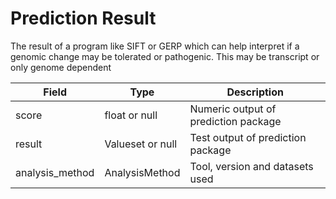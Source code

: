 # Prediction Result

The result of a program like SIFT or GERP which can help interpret if a genomic change may be tolerated or pathogenic. This may be transcript or only genome dependent

| Field             | Type            | Description
|-------------------|-----------------|---------------------
| score             | float  or null  | Numeric output of prediction package
| result            | Valueset or null  | Test output of prediction package
| analysis_method   | AnalysisMethod | Tool, version and datasets used









